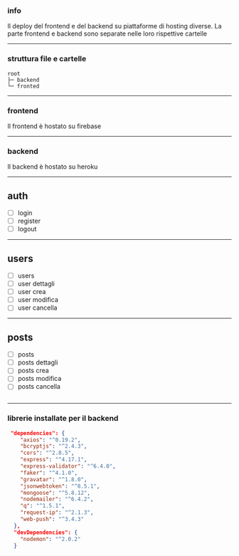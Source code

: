 ### info

Il deploy del frontend e del backend su piattaforme di hosting diverse.
La parte frontend e backend sono separate nelle loro rispettive cartelle

---

### struttura file e cartelle

```
root
├─ backend
└─ fronted
```

---

### frontend

Il frontend è hostato su firebase

---

### backend

Il backend è hostato su heroku

---

## auth

- [ ] login
- [ ] register
- [ ] logout

---

## users

- [ ] users
- [ ] user dettagli
- [ ] user crea
- [ ] user modifica
- [ ] user cancella

---

## posts

- [ ] posts
- [ ] posts dettagli
- [ ] posts crea
- [ ] posts modifica
- [ ] posts cancella

```

```

---

### librerie installate per il backend

```json
 "dependencies": {
    "axios": "^0.19.2",
    "bcryptjs": "^2.4.3",
    "cors": "^2.8.5",
    "express": "^4.17.1",
    "express-validator": "^6.4.0",
    "faker": "^4.1.0",
    "gravatar": "^1.8.0",
    "jsonwebtoken": "^8.5.1",
    "mongoose": "^5.8.12",
    "nodemailer": "^6.4.2",
    "q": "^1.5.1",
    "request-ip": "^2.1.3",
    "web-push": "^3.4.3"
  },
  "devDependencies": {
    "nodemon": "^2.0.2"
  }
```
